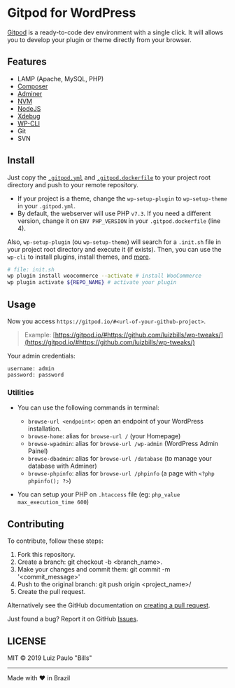 # Gitpod for WordPress

[Gitpod](https://www.gitpod.io) is a ready-to-code dev environment with a single click. It will allows you to develop your plugin or theme directly from your browser.

## Features

- LAMP (Apache, MySQL, PHP)
- [Composer](https://getcomposer.org/)
- [Adminer](https://www.adminer.org/)
- [NVM](https://github.com/nvm-sh/nvm)
- [NodeJS](https://nodejs.org/)
- [Xdebug](https://xdebug.org)
- [WP-CLI](https://wp-cli.org/)
- Git
- SVN

## Install

Just copy the [`.gitpod.yml`](/.gitpod.yml) and [`.gitpod.dockerfile`](/.gitpod.dockerfile) to your project root directory and push to your remote repository.

- If your project is a theme, change the `wp-setup-plugin` to `wp-setup-theme` in your `.gitpod.yml`.
- By default, the webserver will use PHP `v7.3`. If you need a different version, change it on `ENV PHP_VERSION` in your `.gitpod.dockerfile` (line 4).

Also, `wp-setup-plugin` (ou `wp-setup-theme`) will search for a `.init.sh` file in your project root directory and execute it (if exists). Then, you can use the `wp-cli` to install plugins, install themes, and [more](https://developer.wordpress.org/cli/commands/). 

```sh
# file: init.sh
wp plugin install woocommerce --activate # install WooCommerce
wp plugin activate ${REPO_NAME} # activate your plugin
```

## Usage

Now you access `https://gitpod.io/#<url-of-your-github-project>`.

> Example: [https://gitpod.io/#https://github.com/luizbills/wp-tweaks/](https://gitpod.io/#https://github.com/luizbills/wp-tweaks/)

Your admin credentials:

```
username: admin
password: password
```

### Utilities

- You can use the following commands in terminal:
  - `browse-url <endpoint>`: open an endpoint of your WordPress installation.
  - `browse-home`: alias for `browse-url /` (your Homepage)
  - `browse-wpadmin`: alias for `browse-url /wp-admin` (WordPress Admin Painel)
  - `browse-dbadmin`: alias for `browse-url /database` (to manage your database with Adminer)
  - `browse-phpinfo`: alias for `browse-url /phpinfo` (a page with `<?php phpinfo(); ?>`)
  
- You can setup your PHP on `.htaccess` file (eg: `php_value max_execution_time 600`)

## Contributing

To contribute, follow these steps:

1. Fork this repository.
1. Create a branch: git checkout -b <branch_name>.
1. Make your changes and commit them: git commit -m '<commit_message>'
1. Push to the original branch: git push origin <project_name>/<location>
1. Create the pull request.

Alternatively see the GitHub documentation on [creating a pull request](https://help.github.com/en/github/collaborating-with-issues-and-pull-requests/creating-a-pull-request).

Just found a bug? Report it on GitHub [Issues](https://github.com/luizbills/gitpod-wordpress/issues).

## LICENSE

MIT &copy; 2019 Luiz Paulo "Bills"

---

Made with ❤ in Brazil
